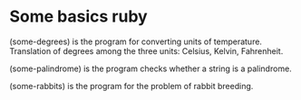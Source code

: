 # Some basics ruby
(some-degrees) 		is the program for converting units of temperature. Translation of degrees among the three units: Celsius, Kelvin, Fahrenheit.

(some-palindrome) 	is the program checks whether a string is a palindrome.

(some-rabbits)		is the program for the problem of rabbit breeding.
